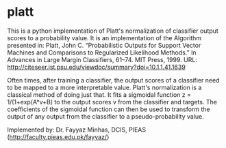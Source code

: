 # platt

This is a python implementation of Platt's normalization of classifier output scores to a probability value. It is an implementation of the Algorithm presented in:
Platt, John C. “Probabilistic Outputs for Support Vector Machines and Comparisons to Regularized Likelihood Methods.” In Advances in Large Margin Classifiers, 61–74. MIT Press, 1999.
URL: http://citeseer.ist.psu.edu/viewdoc/summary?doi=10.1.1.41.1639

Often times, after training a classifier, the output scores of a classifier need to be mapped to a more interpretable value. Platt's normalization is a classical method of doing just that. It fits a sigmoidal function z = 1/(1+exp(A*v+B) to the output scores v from the classifier and targets. The coefficients of the sigmoidal function can then be used to transform the output of any output from the classifier to a pseudo-probability value.

Implemented by: Dr. Fayyaz Minhas, DCIS, PIEAS (http://faculty.pieas.edu.pk/fayyaz/)
